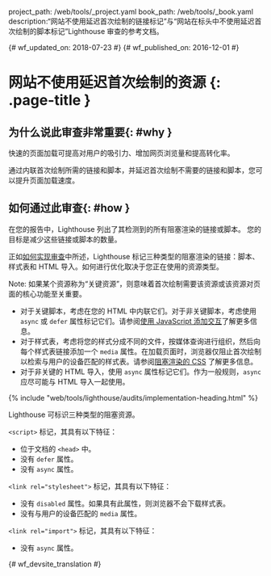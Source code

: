 project_path: /web/tools/_project.yaml
book_path: /web/tools/_book.yaml
description:“网站不使用延迟首次绘制的链接标记”与“网站在标头中不使用延迟首次绘制的脚本标记”Lighthouse 审查的参考文档。

{# wf_updated_on: 2018-07-23 #}
{# wf_published_on: 2016-12-01 #}

# 网站不使用延迟首次绘制的资源 {: .page-title }

## 为什么说此审查非常重要{: #why }

快速的页面加载可提高对用户的吸引力、增加网页浏览量和提高转化率。


通过内联首次绘制所需的链接和脚本，并延迟首次绘制不需要的链接和脚本，您可以提升页面加载速度。


## 如何通过此审查{: #how }

在您的报告中，Lighthouse 列出了其检测到的所有阻塞渲染的链接或脚本。
您的目标是减少这些链接或脚本的数量。

正如[如何实现审查](#implementation)中所述，Lighthouse 标记三种类型的阻塞渲染的链接：脚本、样式表和 HTML 导入。如何进行优化取决于您正在使用的资源类型。

Note: 如果某个资源称为“关键资源”，则意味着首次绘制需要该资源或该资源对页面的核心功能至关重要。



* 对于关键脚本，考虑在您的 HTML 中内联它们。对于非关键脚本，考虑使用 `async` 或 `defer` 属性标记它们。请参阅[使用 JavaScript 添加交互][js]了解更多信息。
* 对于样式表，考虑将您的样式分成不同的文件，按媒体查询进行组织，然后向每个样式表链接添加一个 `media` 属性。在加载页面时，浏览器仅阻止首次绘制以检索与用户的设备匹配的样式表。请参阅[阻塞渲染的 CSS][css] 了解更多信息。
* 对于非关键的 HTML 导入，使用 `async` 属性标记它们。作为一般规则，`async` 应尽可能与 HTML 导入一起使用。


[js]: /web/fundamentals/performance/critical-rendering-path/adding-interactivity-with-javascript
[css]: /web/fundamentals/performance/critical-rendering-path/render-blocking-css

{% include "web/tools/lighthouse/audits/implementation-heading.html" %}

Lighthouse 可标识三种类型的阻塞资源。

`<script>` 标记，其具有以下特征：

* 位于文档的 `<head>` 中。
* 没有 `defer` 属性。
* 没有 `async` 属性。

`<link rel="stylesheet">` 标记，其具有以下特征：

* 没有 `disabled` 属性。如果具有此属性，则浏览器不会下载样式表。
* 没有与用户的设备匹配的 `media` 属性。

`<link rel="import">` 标记，其具有以下特征：

* 没有 `async` 属性。


{# wf_devsite_translation #}

